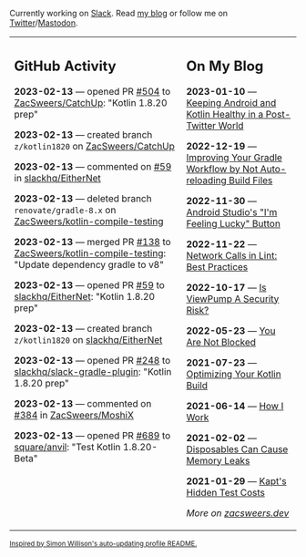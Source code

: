 Currently working on [Slack](https://slack.com/). Read [my blog](https://zacsweers.dev/) or follow me on [Twitter](https://twitter.com/ZacSweers)/[Mastodon](https://hachyderm.io/@ZacSweers).

<table><tr><td valign="top" width="60%">

## GitHub Activity
<!-- githubActivity starts -->
**2023-02-13** — opened PR [#504](https://github.com/ZacSweers/CatchUp/pull/504) to [ZacSweers/CatchUp](https://github.com/ZacSweers/CatchUp): "Kotlin 1.8.20 prep"

**2023-02-13** — created branch `z/kotlin1820` on [ZacSweers/CatchUp](https://github.com/ZacSweers/CatchUp)

**2023-02-13** — commented on [#59](https://github.com/slackhq/EitherNet/pull/59#issuecomment-1429099356) in [slackhq/EitherNet](https://github.com/slackhq/EitherNet)

**2023-02-13** — deleted branch `renovate/gradle-8.x` on [ZacSweers/kotlin-compile-testing](https://github.com/ZacSweers/kotlin-compile-testing)

**2023-02-13** — merged PR [#138](https://github.com/ZacSweers/kotlin-compile-testing/pull/138) to [ZacSweers/kotlin-compile-testing](https://github.com/ZacSweers/kotlin-compile-testing): "Update dependency gradle to v8"

**2023-02-13** — opened PR [#59](https://github.com/slackhq/EitherNet/pull/59) to [slackhq/EitherNet](https://github.com/slackhq/EitherNet): "Kotlin 1.8.20 prep"

**2023-02-13** — created branch `z/kotlin1820` on [slackhq/EitherNet](https://github.com/slackhq/EitherNet)

**2023-02-13** — opened PR [#248](https://github.com/slackhq/slack-gradle-plugin/pull/248) to [slackhq/slack-gradle-plugin](https://github.com/slackhq/slack-gradle-plugin): "Kotlin 1.8.20 prep"

**2023-02-13** — commented on [#384](https://github.com/ZacSweers/MoshiX/pull/384#issuecomment-1429074623) in [ZacSweers/MoshiX](https://github.com/ZacSweers/MoshiX)

**2023-02-13** — opened PR [#689](https://github.com/square/anvil/pull/689) to [square/anvil](https://github.com/square/anvil): "Test Kotlin 1.8.20-Beta"
<!-- githubActivity ends -->
</td><td valign="top" width="40%">

## On My Blog
<!-- blog starts -->
**2023-01-10** — [Keeping Android and Kotlin Healthy in a Post-Twitter World](https://www.zacsweers.dev/keeping-android-healthy/)

**2022-12-19** — [Improving Your Gradle Workflow by Not Auto-reloading Build Files](https://www.zacsweers.dev/improving-your-workflow-by-not-auto-reloading-build-files/)

**2022-11-30** — [Android Studio's "I'm Feeling Lucky" Button](https://www.zacsweers.dev/android-studios-im-feeling-lucky-button/)

**2022-11-22** — [Network Calls in Lint: Best Practices](https://www.zacsweers.dev/network-calls-in-lint-best-practices/)

**2022-10-17** — [Is ViewPump A Security Risk?](https://www.zacsweers.dev/is-viewpump-a-security-risk/)

**2022-05-23** — [You Are Not Blocked](https://www.zacsweers.dev/you-are-not-blocked/)

**2021-07-23** — [Optimizing Your Kotlin Build](https://www.zacsweers.dev/optimizing-your-kotlin-build/)

**2021-06-14** — [How I Work](https://www.zacsweers.dev/how-i-work/)

**2021-02-02** — [Disposables Can Cause Memory Leaks](https://www.zacsweers.dev/disposables-can-cause-memory-leaks/)

**2021-01-29** — [Kapt's Hidden Test Costs](https://www.zacsweers.dev/kapts-hidden-test-costs/)
<!-- blog ends -->
_More on [zacsweers.dev](https://zacsweers.dev/)_
</td></tr></table>

<sub><a href="https://simonwillison.net/2020/Jul/10/self-updating-profile-readme/">Inspired by Simon Willison's auto-updating profile README.</a></sub>